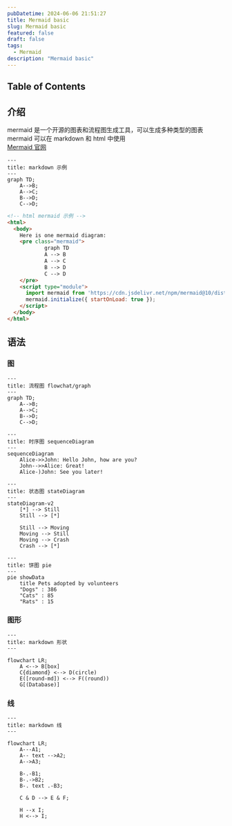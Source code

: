 ```yaml
---
pubDatetime: 2024-06-06 21:51:27
title: Mermaid basic
slug: Mermaid basic
featured: false
draft: false
tags:
  - Mermaid
description: "Mermaid basic"
---
```


## Table of Contents

## 介绍

mermaid 是一个开源的图表和流程图生成工具，可以生成多种类型的图表  
mermaid 可以在 markdown 和 html 中使用  
[Mermaid 官网](https://mermaid.nodejs.cn/)

```mermaid
---
title: markdown 示例
---
graph TD;
    A-->B;
    A-->C;
    B-->D;
    C-->D;
```

```html
<!-- html mermaid 示例 -->
<html>
  <body>
    Here is one mermaid diagram:
    <pre class="mermaid">
            graph TD 
            A --> B
            A --> C
            B --> D
            C --> D
    </pre>
    <script type="module">
      import mermaid from 'https://cdn.jsdelivr.net/npm/mermaid@10/dist/mermaid.esm.min.mjs';
      mermaid.initialize({ startOnLoad: true });
    </script>
  </body>
</html>
```

## 语法

### 图

```mermaid
---
title: 流程图 flowchat/graph
---
graph TD;
    A-->B;
    A-->C;
    B-->D;
    C-->D;
```

```mermaid
---
title: 时序图 sequenceDiagram
---
sequenceDiagram
    Alice->>John: Hello John, how are you?
    John-->>Alice: Great!
    Alice-)John: See you later!
```

```mermaid
---
title: 状态图 stateDiagram
---
stateDiagram-v2
    [*] --> Still
    Still --> [*]

    Still --> Moving
    Moving --> Still
    Moving --> Crash
    Crash --> [*]
```

```mermaid
---
title: 饼图 pie
---
pie showData
    title Pets adopted by volunteers
    "Dogs" : 386
    "Cats" : 85
    "Rats" : 15
```

### 图形

```mermaid
---
title: markdown 形状
---

flowchart LR;
    A <--> B[box]
    C{diamond} <--> D(circle)
    E([round-md]) <--> F((round))
    G[(Database)]
```

### 线

```mermaid
---
title: markdown 线
---

flowchart LR;
    A---A1;
    A-- text -->A2;
    A-->A3;

    B-.-B1;
    B-.->B2;
    B-. text .-B3;

    C & D --> E & F;

    H --x I;
    H <--> I;
```
